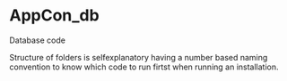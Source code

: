 # AppCon_db
Database code

Structure of folders is selfexplanatory having a number based naming convention to know which code to run firtst when running an installation.
